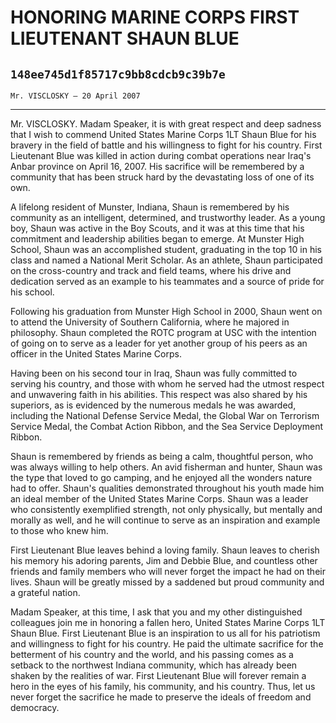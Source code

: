 # HONORING MARINE CORPS FIRST LIEUTENANT SHAUN BLUE
## `148ee745d1f85717c9bb8cdcb9c39b7e`
`Mr. VISCLOSKY — 20 April 2007`

---


Mr. VISCLOSKY. Madam Speaker, it is with great respect and deep 
sadness that I wish to commend United States Marine Corps 1LT Shaun 
Blue for his bravery in the field of battle and his willingness to 
fight for his country. First Lieutenant Blue was killed in action 
during combat operations near Iraq's Anbar province on April 16, 2007. 
His sacrifice will be remembered by a community that has been struck 
hard by the devastating loss of one of its own.

A lifelong resident of Munster, Indiana, Shaun is remembered by his 
community as an intelligent, determined, and trustworthy leader. As a 
young boy, Shaun was active in the Boy Scouts, and it was at this time 
that his commitment and leadership abilities began to emerge. At 
Munster High School, Shaun was an accomplished student, graduating in 
the top 10 in his class and named a National Merit Scholar. As an 
athlete, Shaun participated on the cross-country and track and field 
teams, where his drive and dedication served as an example to his 
teammates and a source of pride for his school.

Following his graduation from Munster High School in 2000, Shaun went 
on to attend the University of Southern California, where he majored in 
philosophy. Shaun completed the ROTC program at USC with the intention 
of going on to serve as a leader for yet another group of his peers as 
an officer in the United States Marine Corps.

Having been on his second tour in Iraq, Shaun was fully committed to 
serving his country, and those with whom he served had the utmost 
respect and unwavering faith in his abilities. This respect was also 
shared by his superiors, as is evidenced by the numerous medals he was 
awarded, including the National Defense Service Medal, the Global War 
on Terrorism Service Medal, the Combat Action Ribbon, and the Sea 
Service Deployment Ribbon.



Shaun is remembered by friends as being a calm, thoughtful person, 
who was always willing to help others. An avid fisherman and hunter, 
Shaun was the type that loved to go camping, and he enjoyed all the 
wonders nature had to offer. Shaun's qualities demonstrated throughout 
his youth made him an ideal member of the United States Marine Corps. 
Shaun was a leader who consistently exemplified strength, not only 
physically, but mentally and morally as well, and he will continue to 
serve as an inspiration and example to those who knew him.

First Lieutenant Blue leaves behind a loving family. Shaun leaves to 
cherish his memory his adoring parents, Jim and Debbie Blue, and 
countless other friends and family members who will never forget the 
impact he had on their lives. Shaun will be greatly missed by a 
saddened but proud community and a grateful nation.

Madam Speaker, at this time, I ask that you and my other 
distinguished colleagues join me in honoring a fallen hero, United 
States Marine Corps 1LT Shaun Blue. First Lieutenant Blue is an 
inspiration to us all for his patriotism and willingness to fight for 
his country. He paid the ultimate sacrifice for the betterment of his 
country and the world, and his passing comes as a setback to the 
northwest Indiana community, which has already been shaken by the 
realities of war. First Lieutenant Blue will forever remain a hero in 
the eyes of his family, his community, and his country. Thus, let us 
never forget the sacrifice he made to preserve the ideals of freedom 
and democracy.
